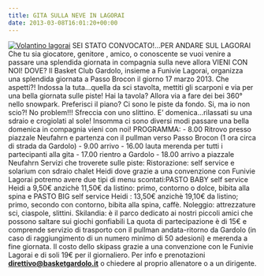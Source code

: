 ```yaml
---
title: GITA SULLA NEVE IN LAGORAI
date: 2013-03-08T16:01:20+00:00
---
```

[![Volantino lagorai](http://www.basketgardolo.it/wp-content/uploads/2013/03/Volantino-lagorai-212x300.jpg)][1] SEI STATO CONVOCATO!…PER ANDARE SUL LAGORAI Che tu sia giocatore, genitore , amico, o conoscente se vuoi venire a passare una splendida giornata in compagnia sulla neve allora VIENI CON NOI! DOVE? Il Basket Club Gardolo, insieme a Funivie Lagorai, organizza una splendida giornata a Passo Brocon il giorno 17 marzo 2013. Che aspetti?! Indossa la tuta…quella da sci stavolta, mettiti gli scarponi e via per una bella giornata sulle piste! Hai la tavola? Allora via a fare dei bei 360° nello snowpark. Preferisci il piano? Ci sono le piste da fondo. Si, ma io non scio?! No problem!!! Sfreccia con uno slittino. E’ domenica…rilassati su una sdraio e crogiolati al sole! Insomma ci sono diversi modi passare una bella domenica in compagnia vieni con noi! PROGRAMMA: - 8.00 Ritrovo presso piazzale Neufahrn e partenza con il pullman verso Passo Brocon (1 ora circa di strada da Gardolo) - 9.00 arrivo - 16.00 lauta merenda per tutti i partecipanti alla gita - 17.00 rientro a Gardolo - 18.00 arrivo a piazzale Neufahrn Servizi che troverete sulle piste: Ristorazione: self service e solarium con sdraio chalet Heidi dove grazie a una convenzione con Funivie Lagorai potremo avere due tipi di menu scontati:PASTO BABY self service Heidi a 9,50€ anzichè 11,50€ da listino: primo, contorno o dolce, bibita alla spina e PASTO BIG self service Heidi : 13,50€ anzichè 19,10€ da listino; primo, secondo con contorno, bibita alla spina, caffè. Noleggio: attrezzature sci, ciaspole, slittini. Skilandia: è il parco dedicato ai nostri piccoli amici che possono saltare sui giochi gonfiabili La quota di partecipazione è di 15€ e comprende servizio di trasporto con il pullman andata-ritorno da Gardolo (in caso di raggiungimento di un numero minimo di 50 adesioni) e merenda a fine giornata. Il costo dello skipass grazie a una convenzione con le Funivie Lagorai e di soli 19€ per il giornaliero. Per info e prenotazioni **direttivo@basketgardolo.it** o chiedere al proprio allenatore o a un dirigente. 

[1]: http://www.basketgardolo.it/wp-content/uploads/2013/03/Volantino-lagorai.jpg